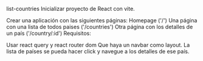 list-countries
Inicializar proyecto de React con vite.

Crear una aplicación con las siguientes páginas:
Homepage ('/')
Una página con una lista de todos paises ('/countries')
Otra página con los detalles de un país ('/country/:id')
Requisitos:

Usar react query y react router dom
Que haya un navbar como layout.
La lista de países se pueda hacer click y navegue a los detalles de ese país.
